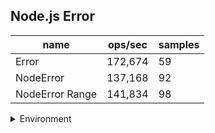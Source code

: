 ## Node.js Error

|name|ops/sec|samples|
|-|-|-|
|Error|172,674|59|
|NodeError|137,168|92|
|NodeError Range|141,834|98|


<details>
<summary>Environment</summary>

* __Machine:__ linux x64 | 2 vCPUs | 6.8GB Mem
* __Run:__ Tue Oct 10 2023 20:50:52 GMT+0000 (Coordinated Universal Time)
</details>

<!--
{"environment":{"platform":"linux","arch":"x64","cpus":2,"totalMemory":6.759757995605469},"benchmarks":"[{\"timeStamp\":1696971042034,\"currentTarget\":{\"0\":{\"name\":\"Error\",\"options\":{\"async\":false,\"defer\":false,\"delay\":0.005,\"initCount\":1,\"maxTime\":5,\"minSamples\":5,\"minTime\":0.05},\"async\":false,\"defer\":false,\"delay\":0.005,\"initCount\":1,\"maxTime\":5,\"minSamples\":5,\"minTime\":0.05,\"id\":1,\"stats\":{\"moe\":2.6631089501168146e-7,\"rme\":4.598505095264529,\"sem\":1.3587290561820481e-7,\"deviation\":0.0000010436595912398265,\"mean\":0.00000579124931895638,\"sample\":[0.0000036999218560860793,0.0000038007176193678545,0.0000037968305312710155,0.0000037043133154001345,0.000003921836650975118,0.0000037423369872225958,0.00000396775568258238,0.00000399949139206456,0.0000039749246133154,0.0000037882156691324814,0.000003849790719569603,0.0000037731850706119703,0.000004182979085406859,0.00000567388016139879,0.000005986671284465366,0.00000594205030262273,0.000006333141761936786,0.000006439633759246806,0.000006345025016812374,0.000006383062138533961,0.000006379820645595158,0.000006324802622730329,0.000006368986550100875,0.000006325542367182247,0.00000632684707464694,0.000006362490047074647,0.000006311903900470747,0.000006364386550100874,0.000006423042905178212,0.000006358455010087424,0.000006342920107599193,0.000006346000134498992,0.000006357661466039004,0.000006338885003362475,0.000006312132548755885,0.0000063592687962340286,0.000006336531203765972,0.000006327062273032953,0.000006372275117686617,0.000006329853194351042,0.0000063931834566240746,0.000006317768190988568,0.000006392840484196368,0.000006373209885675857,0.000006375032414256892,0.000006416808742434432,0.000006381219502353733,0.00000635851553463349,0.0000063823761936785475,0.00000642232999327505,0.000006446372225958305,0.000006374386751849361,0.000006436654539340955,0.000006348293409549429,0.000006355751580363147,0.000006362994485541358,0.00000658220585070612,0.000006329705245460659,0.000006359430195023537],\"variance\":1.0892253423868818e-12},\"times\":{\"cycle\":0.08611587737288137,\"elapsed\":5.31,\"period\":0.00000579124931895638,\"timeStamp\":1696971036724},\"running\":false,\"count\":14870,\"cycles\":3,\"hz\":172674.3134208918},\"1\":{\"name\":\"NodeError\",\"options\":{\"async\":false,\"defer\":false,\"delay\":0.005,\"initCount\":1,\"maxTime\":5,\"minSamples\":5,\"minTime\":0.05},\"async\":false,\"defer\":false,\"delay\":0.005,\"initCount\":1,\"maxTime\":5,\"minSamples\":5,\"minTime\":0.05,\"id\":2,\"stats\":{\"moe\":2.749008243105074e-7,\"rme\":3.770756732758835,\"sem\":1.4025552260740174e-7,\"deviation\":0.000001345283713278554,\"mean\":0.000007290335701645199,\"sample\":[0.000009057855638166048,0.00001849758950921108,0.000012177843903810997,0.000007548039234988046,0.000007406100970327661,0.000007411543102235973,0.000008342978239505826,0.000007035100940614909,0.000007468706163133512,0.000007042752491927559,0.000007326951003790537,0.000008254659210162939,0.0000069467590444628554,0.000006973161143330572,0.000006940710853355427,0.000007137497928748964,0.000008175895692858127,0.000006963497454245218,0.000006992629695885511,0.000006953259116554287,0.000007059481491674694,0.000008209027145599122,0.000007019982040032904,0.000007020105429119824,0.000006932853715382507,0.000007101393336989306,0.00000688933753770222,0.000007034350425006855,0.000006949210035645736,0.000006972530984370716,0.000006961905675897999,0.000007060070743076501,0.000006873406361392926,0.000006994261721963257,0.000006996715793803126,0.000006980935426377845,0.0000068771491636961886,0.0000071086460104195225,0.000006855980669043049,0.0000069517465039758706,0.000007018199753221826,0.000007057177817384151,0.000006855377296408006,0.00000702801631477927,0.000007074055250891143,0.000007013085823964902,0.000006992342336166712,0.000007142263504250068,0.000006867798738689333,0.000007108303262955854,0.000006937405538799013,0.000006977110364683301,0.000007006929942418426,0.000007153889772415684,0.000006869882780367425,0.000007046717027693995,0.000006914646558815465,0.000006958916780915821,0.000006951280230326296,0.000007042220043871675,0.000006855432136002194,0.000007022491088565944,0.000006944246915272826,0.000007003132300520976,0.000006985377570605978,0.00000714419659994516,0.0000068600525089114336,0.00000704006745270085,0.000007030867973676995,0.000006964017137373184,0.000006975917603509733,0.000007056862626816562,0.000008243464241761246,0.000006950190209216464,0.000006987549159031861,0.000006976172022425818,0.0000071681768084233555,0.000006890473266785177,0.000007082313961438534,0.000007049768494461917,0.000006972206344865309,0.000006940399152194722,0.0000070452421714754545,0.000006892004785997538,0.000007086238616162997,0.00000702661753042527,0.000006995603582661014,0.000006947988513605907,0.000007141019007247367,0.000006886808560098455,0.000007078909066046765,0.000006948836455626966],\"variance\":1.8097882692125344e-12},\"times\":{\"cycle\":0.05331422498613134,\"elapsed\":5.457,\"period\":0.000007290335701645199,\"timeStamp\":1696971042048},\"running\":false,\"count\":7313,\"cycles\":3,\"hz\":137167.89472044908},\"2\":{\"name\":\"NodeError Range\",\"options\":{\"async\":false,\"defer\":false,\"delay\":0.005,\"initCount\":1,\"maxTime\":5,\"minSamples\":5,\"minTime\":0.05},\"async\":false,\"defer\":false,\"delay\":0.005,\"initCount\":1,\"maxTime\":5,\"minSamples\":5,\"minTime\":0.05,\"id\":3,\"stats\":{\"moe\":5.7670123825701424e-8,\"rme\":0.8179609128926972,\"sem\":2.9423532564133382e-8,\"deviation\":2.9127811163586687e-7,\"mean\":0.0000070504742851039855,\"sample\":[0.000009237898441117457,0.000008229580951052852,0.000008129090423345663,0.000006953368817646253,0.0000069671381011097405,0.000006881549253322373,0.0000071313423756679,0.000007056837374982874,0.000006989292505822716,0.000007024804904781477,0.000007155058501164543,0.0000068601074119742425,0.000007131616385806275,0.000006995101520756268,0.0000069904158103849845,0.000007019132757912042,0.000007072757775037676,0.0000068603540210987805,0.000007103872311275517,0.00000707479928757364,0.000006992251815317167,0.000006927350869982189,0.000007097802849705439,0.000006892126181668721,0.000007327154404712974,0.0000069576983148376494,0.00000696989204000548,0.0000069752216742019456,0.00000708019728729963,0.000006873205370598712,0.0000070748676531031645,0.000006925542540073983,0.000007008720235648719,0.000006988237429784902,0.000007009377859980819,0.000006891249349225922,0.000007030805863816961,0.000007058837785998082,0.0000069529578024386904,0.0000070129536922866145,0.000007054549390327442,0.000006892222085217152,0.0000070697298260035624,0.000007046602959309495,0.000006970412659268392,0.00000700036265241814,0.0000071463859432799014,0.000006862354432113988,0.0000070517544869160156,0.000006934585011645431,0.000006999937936703658,0.000006954081244006028,0.0000071490987806548845,0.000006903030689135498,0.000007027200849431429,0.00000703994273188108,0.0000069805498013426494,0.000006991715851486505,0.000007026721468694342,0.000006870888477873682,0.0000070681390601452254,0.0000070335169201260445,0.00000695866940676805,0.000006985358542266065,0.000007059849979449239,0.000006911072749691739,0.000007047560350732977,0.0000069331860528839566,0.0000069838242224962325,0.000006981125085628168,0.000007141945197972325,0.000006914689820523359,0.000007057781202904507,0.000006960245102068777,0.0000070020461707083165,0.0000069990320591861895,0.000007131244965063708,0.000006866380874092342,0.000007064878202493492,0.000006972466228250445,0.000007007677353062063,0.000006885657898342239,0.000007068495136320044,0.0000068521046718728595,0.000006990866283052473,0.000007012842444170435,0.000007054958761474174,0.0000068561737224277295,0.000007044792848335389,0.000007095211809836964,0.0000069928666940676806,0.000006991263734758186,0.00000716927825729552,0.000006881725852856556,0.000007115187559939717,0.0000069773026441978355,0.000006993798328538155,0.000007000566515961091],\"variance\":8.484293831815654e-14},\"times\":{\"cycle\":0.05146141180697399,\"elapsed\":5.432,\"period\":0.0000070504742851039855,\"timeStamp\":1696971047505},\"running\":false,\"count\":7299,\"cycles\":3,\"hz\":141834.42979329315},\"options\":{},\"events\":{\"start\":[null],\"cycle\":[null,null],\"complete\":[null,null]},\"length\":3,\"running\":false},\"type\":\"cycle\",\"target\":{\"name\":\"Error\",\"options\":{\"async\":false,\"defer\":false,\"delay\":0.005,\"initCount\":1,\"maxTime\":5,\"minSamples\":5,\"minTime\":0.05},\"async\":false,\"defer\":false,\"delay\":0.005,\"initCount\":1,\"maxTime\":5,\"minSamples\":5,\"minTime\":0.05,\"id\":1,\"stats\":{\"moe\":2.6631089501168146e-7,\"rme\":4.598505095264529,\"sem\":1.3587290561820481e-7,\"deviation\":0.0000010436595912398265,\"mean\":0.00000579124931895638,\"sample\":[0.0000036999218560860793,0.0000038007176193678545,0.0000037968305312710155,0.0000037043133154001345,0.000003921836650975118,0.0000037423369872225958,0.00000396775568258238,0.00000399949139206456,0.0000039749246133154,0.0000037882156691324814,0.000003849790719569603,0.0000037731850706119703,0.000004182979085406859,0.00000567388016139879,0.000005986671284465366,0.00000594205030262273,0.000006333141761936786,0.000006439633759246806,0.000006345025016812374,0.000006383062138533961,0.000006379820645595158,0.000006324802622730329,0.000006368986550100875,0.000006325542367182247,0.00000632684707464694,0.000006362490047074647,0.000006311903900470747,0.000006364386550100874,0.000006423042905178212,0.000006358455010087424,0.000006342920107599193,0.000006346000134498992,0.000006357661466039004,0.000006338885003362475,0.000006312132548755885,0.0000063592687962340286,0.000006336531203765972,0.000006327062273032953,0.000006372275117686617,0.000006329853194351042,0.0000063931834566240746,0.000006317768190988568,0.000006392840484196368,0.000006373209885675857,0.000006375032414256892,0.000006416808742434432,0.000006381219502353733,0.00000635851553463349,0.0000063823761936785475,0.00000642232999327505,0.000006446372225958305,0.000006374386751849361,0.000006436654539340955,0.000006348293409549429,0.000006355751580363147,0.000006362994485541358,0.00000658220585070612,0.000006329705245460659,0.000006359430195023537],\"variance\":1.0892253423868818e-12},\"times\":{\"cycle\":0.08611587737288137,\"elapsed\":5.31,\"period\":0.00000579124931895638,\"timeStamp\":1696971036724},\"running\":false,\"count\":14870,\"cycles\":3,\"hz\":172674.3134208918},\"aborted\":false},{\"timeStamp\":1696971047505,\"currentTarget\":{\"0\":{\"name\":\"Error\",\"options\":{\"async\":false,\"defer\":false,\"delay\":0.005,\"initCount\":1,\"maxTime\":5,\"minSamples\":5,\"minTime\":0.05},\"async\":false,\"defer\":false,\"delay\":0.005,\"initCount\":1,\"maxTime\":5,\"minSamples\":5,\"minTime\":0.05,\"id\":1,\"stats\":{\"moe\":2.6631089501168146e-7,\"rme\":4.598505095264529,\"sem\":1.3587290561820481e-7,\"deviation\":0.0000010436595912398265,\"mean\":0.00000579124931895638,\"sample\":[0.0000036999218560860793,0.0000038007176193678545,0.0000037968305312710155,0.0000037043133154001345,0.000003921836650975118,0.0000037423369872225958,0.00000396775568258238,0.00000399949139206456,0.0000039749246133154,0.0000037882156691324814,0.000003849790719569603,0.0000037731850706119703,0.000004182979085406859,0.00000567388016139879,0.000005986671284465366,0.00000594205030262273,0.000006333141761936786,0.000006439633759246806,0.000006345025016812374,0.000006383062138533961,0.000006379820645595158,0.000006324802622730329,0.000006368986550100875,0.000006325542367182247,0.00000632684707464694,0.000006362490047074647,0.000006311903900470747,0.000006364386550100874,0.000006423042905178212,0.000006358455010087424,0.000006342920107599193,0.000006346000134498992,0.000006357661466039004,0.000006338885003362475,0.000006312132548755885,0.0000063592687962340286,0.000006336531203765972,0.000006327062273032953,0.000006372275117686617,0.000006329853194351042,0.0000063931834566240746,0.000006317768190988568,0.000006392840484196368,0.000006373209885675857,0.000006375032414256892,0.000006416808742434432,0.000006381219502353733,0.00000635851553463349,0.0000063823761936785475,0.00000642232999327505,0.000006446372225958305,0.000006374386751849361,0.000006436654539340955,0.000006348293409549429,0.000006355751580363147,0.000006362994485541358,0.00000658220585070612,0.000006329705245460659,0.000006359430195023537],\"variance\":1.0892253423868818e-12},\"times\":{\"cycle\":0.08611587737288137,\"elapsed\":5.31,\"period\":0.00000579124931895638,\"timeStamp\":1696971036724},\"running\":false,\"count\":14870,\"cycles\":3,\"hz\":172674.3134208918},\"1\":{\"name\":\"NodeError\",\"options\":{\"async\":false,\"defer\":false,\"delay\":0.005,\"initCount\":1,\"maxTime\":5,\"minSamples\":5,\"minTime\":0.05},\"async\":false,\"defer\":false,\"delay\":0.005,\"initCount\":1,\"maxTime\":5,\"minSamples\":5,\"minTime\":0.05,\"id\":2,\"stats\":{\"moe\":2.749008243105074e-7,\"rme\":3.770756732758835,\"sem\":1.4025552260740174e-7,\"deviation\":0.000001345283713278554,\"mean\":0.000007290335701645199,\"sample\":[0.000009057855638166048,0.00001849758950921108,0.000012177843903810997,0.000007548039234988046,0.000007406100970327661,0.000007411543102235973,0.000008342978239505826,0.000007035100940614909,0.000007468706163133512,0.000007042752491927559,0.000007326951003790537,0.000008254659210162939,0.0000069467590444628554,0.000006973161143330572,0.000006940710853355427,0.000007137497928748964,0.000008175895692858127,0.000006963497454245218,0.000006992629695885511,0.000006953259116554287,0.000007059481491674694,0.000008209027145599122,0.000007019982040032904,0.000007020105429119824,0.000006932853715382507,0.000007101393336989306,0.00000688933753770222,0.000007034350425006855,0.000006949210035645736,0.000006972530984370716,0.000006961905675897999,0.000007060070743076501,0.000006873406361392926,0.000006994261721963257,0.000006996715793803126,0.000006980935426377845,0.0000068771491636961886,0.0000071086460104195225,0.000006855980669043049,0.0000069517465039758706,0.000007018199753221826,0.000007057177817384151,0.000006855377296408006,0.00000702801631477927,0.000007074055250891143,0.000007013085823964902,0.000006992342336166712,0.000007142263504250068,0.000006867798738689333,0.000007108303262955854,0.000006937405538799013,0.000006977110364683301,0.000007006929942418426,0.000007153889772415684,0.000006869882780367425,0.000007046717027693995,0.000006914646558815465,0.000006958916780915821,0.000006951280230326296,0.000007042220043871675,0.000006855432136002194,0.000007022491088565944,0.000006944246915272826,0.000007003132300520976,0.000006985377570605978,0.00000714419659994516,0.0000068600525089114336,0.00000704006745270085,0.000007030867973676995,0.000006964017137373184,0.000006975917603509733,0.000007056862626816562,0.000008243464241761246,0.000006950190209216464,0.000006987549159031861,0.000006976172022425818,0.0000071681768084233555,0.000006890473266785177,0.000007082313961438534,0.000007049768494461917,0.000006972206344865309,0.000006940399152194722,0.0000070452421714754545,0.000006892004785997538,0.000007086238616162997,0.00000702661753042527,0.000006995603582661014,0.000006947988513605907,0.000007141019007247367,0.000006886808560098455,0.000007078909066046765,0.000006948836455626966],\"variance\":1.8097882692125344e-12},\"times\":{\"cycle\":0.05331422498613134,\"elapsed\":5.457,\"period\":0.000007290335701645199,\"timeStamp\":1696971042048},\"running\":false,\"count\":7313,\"cycles\":3,\"hz\":137167.89472044908},\"2\":{\"name\":\"NodeError Range\",\"options\":{\"async\":false,\"defer\":false,\"delay\":0.005,\"initCount\":1,\"maxTime\":5,\"minSamples\":5,\"minTime\":0.05},\"async\":false,\"defer\":false,\"delay\":0.005,\"initCount\":1,\"maxTime\":5,\"minSamples\":5,\"minTime\":0.05,\"id\":3,\"stats\":{\"moe\":5.7670123825701424e-8,\"rme\":0.8179609128926972,\"sem\":2.9423532564133382e-8,\"deviation\":2.9127811163586687e-7,\"mean\":0.0000070504742851039855,\"sample\":[0.000009237898441117457,0.000008229580951052852,0.000008129090423345663,0.000006953368817646253,0.0000069671381011097405,0.000006881549253322373,0.0000071313423756679,0.000007056837374982874,0.000006989292505822716,0.000007024804904781477,0.000007155058501164543,0.0000068601074119742425,0.000007131616385806275,0.000006995101520756268,0.0000069904158103849845,0.000007019132757912042,0.000007072757775037676,0.0000068603540210987805,0.000007103872311275517,0.00000707479928757364,0.000006992251815317167,0.000006927350869982189,0.000007097802849705439,0.000006892126181668721,0.000007327154404712974,0.0000069576983148376494,0.00000696989204000548,0.0000069752216742019456,0.00000708019728729963,0.000006873205370598712,0.0000070748676531031645,0.000006925542540073983,0.000007008720235648719,0.000006988237429784902,0.000007009377859980819,0.000006891249349225922,0.000007030805863816961,0.000007058837785998082,0.0000069529578024386904,0.0000070129536922866145,0.000007054549390327442,0.000006892222085217152,0.0000070697298260035624,0.000007046602959309495,0.000006970412659268392,0.00000700036265241814,0.0000071463859432799014,0.000006862354432113988,0.0000070517544869160156,0.000006934585011645431,0.000006999937936703658,0.000006954081244006028,0.0000071490987806548845,0.000006903030689135498,0.000007027200849431429,0.00000703994273188108,0.0000069805498013426494,0.000006991715851486505,0.000007026721468694342,0.000006870888477873682,0.0000070681390601452254,0.0000070335169201260445,0.00000695866940676805,0.000006985358542266065,0.000007059849979449239,0.000006911072749691739,0.000007047560350732977,0.0000069331860528839566,0.0000069838242224962325,0.000006981125085628168,0.000007141945197972325,0.000006914689820523359,0.000007057781202904507,0.000006960245102068777,0.0000070020461707083165,0.0000069990320591861895,0.000007131244965063708,0.000006866380874092342,0.000007064878202493492,0.000006972466228250445,0.000007007677353062063,0.000006885657898342239,0.000007068495136320044,0.0000068521046718728595,0.000006990866283052473,0.000007012842444170435,0.000007054958761474174,0.0000068561737224277295,0.000007044792848335389,0.000007095211809836964,0.0000069928666940676806,0.000006991263734758186,0.00000716927825729552,0.000006881725852856556,0.000007115187559939717,0.0000069773026441978355,0.000006993798328538155,0.000007000566515961091],\"variance\":8.484293831815654e-14},\"times\":{\"cycle\":0.05146141180697399,\"elapsed\":5.432,\"period\":0.0000070504742851039855,\"timeStamp\":1696971047505},\"running\":false,\"count\":7299,\"cycles\":3,\"hz\":141834.42979329315},\"options\":{},\"events\":{\"start\":[null],\"cycle\":[null,null],\"complete\":[null,null]},\"length\":3,\"running\":false},\"type\":\"cycle\",\"target\":{\"name\":\"NodeError\",\"options\":{\"async\":false,\"defer\":false,\"delay\":0.005,\"initCount\":1,\"maxTime\":5,\"minSamples\":5,\"minTime\":0.05},\"async\":false,\"defer\":false,\"delay\":0.005,\"initCount\":1,\"maxTime\":5,\"minSamples\":5,\"minTime\":0.05,\"id\":2,\"stats\":{\"moe\":2.749008243105074e-7,\"rme\":3.770756732758835,\"sem\":1.4025552260740174e-7,\"deviation\":0.000001345283713278554,\"mean\":0.000007290335701645199,\"sample\":[0.000009057855638166048,0.00001849758950921108,0.000012177843903810997,0.000007548039234988046,0.000007406100970327661,0.000007411543102235973,0.000008342978239505826,0.000007035100940614909,0.000007468706163133512,0.000007042752491927559,0.000007326951003790537,0.000008254659210162939,0.0000069467590444628554,0.000006973161143330572,0.000006940710853355427,0.000007137497928748964,0.000008175895692858127,0.000006963497454245218,0.000006992629695885511,0.000006953259116554287,0.000007059481491674694,0.000008209027145599122,0.000007019982040032904,0.000007020105429119824,0.000006932853715382507,0.000007101393336989306,0.00000688933753770222,0.000007034350425006855,0.000006949210035645736,0.000006972530984370716,0.000006961905675897999,0.000007060070743076501,0.000006873406361392926,0.000006994261721963257,0.000006996715793803126,0.000006980935426377845,0.0000068771491636961886,0.0000071086460104195225,0.000006855980669043049,0.0000069517465039758706,0.000007018199753221826,0.000007057177817384151,0.000006855377296408006,0.00000702801631477927,0.000007074055250891143,0.000007013085823964902,0.000006992342336166712,0.000007142263504250068,0.000006867798738689333,0.000007108303262955854,0.000006937405538799013,0.000006977110364683301,0.000007006929942418426,0.000007153889772415684,0.000006869882780367425,0.000007046717027693995,0.000006914646558815465,0.000006958916780915821,0.000006951280230326296,0.000007042220043871675,0.000006855432136002194,0.000007022491088565944,0.000006944246915272826,0.000007003132300520976,0.000006985377570605978,0.00000714419659994516,0.0000068600525089114336,0.00000704006745270085,0.000007030867973676995,0.000006964017137373184,0.000006975917603509733,0.000007056862626816562,0.000008243464241761246,0.000006950190209216464,0.000006987549159031861,0.000006976172022425818,0.0000071681768084233555,0.000006890473266785177,0.000007082313961438534,0.000007049768494461917,0.000006972206344865309,0.000006940399152194722,0.0000070452421714754545,0.000006892004785997538,0.000007086238616162997,0.00000702661753042527,0.000006995603582661014,0.000006947988513605907,0.000007141019007247367,0.000006886808560098455,0.000007078909066046765,0.000006948836455626966],\"variance\":1.8097882692125344e-12},\"times\":{\"cycle\":0.05331422498613134,\"elapsed\":5.457,\"period\":0.000007290335701645199,\"timeStamp\":1696971042048},\"running\":false,\"count\":7313,\"cycles\":3,\"hz\":137167.89472044908},\"aborted\":false},{\"timeStamp\":1696971052937,\"currentTarget\":{\"0\":{\"name\":\"Error\",\"options\":{\"async\":false,\"defer\":false,\"delay\":0.005,\"initCount\":1,\"maxTime\":5,\"minSamples\":5,\"minTime\":0.05},\"async\":false,\"defer\":false,\"delay\":0.005,\"initCount\":1,\"maxTime\":5,\"minSamples\":5,\"minTime\":0.05,\"id\":1,\"stats\":{\"moe\":2.6631089501168146e-7,\"rme\":4.598505095264529,\"sem\":1.3587290561820481e-7,\"deviation\":0.0000010436595912398265,\"mean\":0.00000579124931895638,\"sample\":[0.0000036999218560860793,0.0000038007176193678545,0.0000037968305312710155,0.0000037043133154001345,0.000003921836650975118,0.0000037423369872225958,0.00000396775568258238,0.00000399949139206456,0.0000039749246133154,0.0000037882156691324814,0.000003849790719569603,0.0000037731850706119703,0.000004182979085406859,0.00000567388016139879,0.000005986671284465366,0.00000594205030262273,0.000006333141761936786,0.000006439633759246806,0.000006345025016812374,0.000006383062138533961,0.000006379820645595158,0.000006324802622730329,0.000006368986550100875,0.000006325542367182247,0.00000632684707464694,0.000006362490047074647,0.000006311903900470747,0.000006364386550100874,0.000006423042905178212,0.000006358455010087424,0.000006342920107599193,0.000006346000134498992,0.000006357661466039004,0.000006338885003362475,0.000006312132548755885,0.0000063592687962340286,0.000006336531203765972,0.000006327062273032953,0.000006372275117686617,0.000006329853194351042,0.0000063931834566240746,0.000006317768190988568,0.000006392840484196368,0.000006373209885675857,0.000006375032414256892,0.000006416808742434432,0.000006381219502353733,0.00000635851553463349,0.0000063823761936785475,0.00000642232999327505,0.000006446372225958305,0.000006374386751849361,0.000006436654539340955,0.000006348293409549429,0.000006355751580363147,0.000006362994485541358,0.00000658220585070612,0.000006329705245460659,0.000006359430195023537],\"variance\":1.0892253423868818e-12},\"times\":{\"cycle\":0.08611587737288137,\"elapsed\":5.31,\"period\":0.00000579124931895638,\"timeStamp\":1696971036724},\"running\":false,\"count\":14870,\"cycles\":3,\"hz\":172674.3134208918},\"1\":{\"name\":\"NodeError\",\"options\":{\"async\":false,\"defer\":false,\"delay\":0.005,\"initCount\":1,\"maxTime\":5,\"minSamples\":5,\"minTime\":0.05},\"async\":false,\"defer\":false,\"delay\":0.005,\"initCount\":1,\"maxTime\":5,\"minSamples\":5,\"minTime\":0.05,\"id\":2,\"stats\":{\"moe\":2.749008243105074e-7,\"rme\":3.770756732758835,\"sem\":1.4025552260740174e-7,\"deviation\":0.000001345283713278554,\"mean\":0.000007290335701645199,\"sample\":[0.000009057855638166048,0.00001849758950921108,0.000012177843903810997,0.000007548039234988046,0.000007406100970327661,0.000007411543102235973,0.000008342978239505826,0.000007035100940614909,0.000007468706163133512,0.000007042752491927559,0.000007326951003790537,0.000008254659210162939,0.0000069467590444628554,0.000006973161143330572,0.000006940710853355427,0.000007137497928748964,0.000008175895692858127,0.000006963497454245218,0.000006992629695885511,0.000006953259116554287,0.000007059481491674694,0.000008209027145599122,0.000007019982040032904,0.000007020105429119824,0.000006932853715382507,0.000007101393336989306,0.00000688933753770222,0.000007034350425006855,0.000006949210035645736,0.000006972530984370716,0.000006961905675897999,0.000007060070743076501,0.000006873406361392926,0.000006994261721963257,0.000006996715793803126,0.000006980935426377845,0.0000068771491636961886,0.0000071086460104195225,0.000006855980669043049,0.0000069517465039758706,0.000007018199753221826,0.000007057177817384151,0.000006855377296408006,0.00000702801631477927,0.000007074055250891143,0.000007013085823964902,0.000006992342336166712,0.000007142263504250068,0.000006867798738689333,0.000007108303262955854,0.000006937405538799013,0.000006977110364683301,0.000007006929942418426,0.000007153889772415684,0.000006869882780367425,0.000007046717027693995,0.000006914646558815465,0.000006958916780915821,0.000006951280230326296,0.000007042220043871675,0.000006855432136002194,0.000007022491088565944,0.000006944246915272826,0.000007003132300520976,0.000006985377570605978,0.00000714419659994516,0.0000068600525089114336,0.00000704006745270085,0.000007030867973676995,0.000006964017137373184,0.000006975917603509733,0.000007056862626816562,0.000008243464241761246,0.000006950190209216464,0.000006987549159031861,0.000006976172022425818,0.0000071681768084233555,0.000006890473266785177,0.000007082313961438534,0.000007049768494461917,0.000006972206344865309,0.000006940399152194722,0.0000070452421714754545,0.000006892004785997538,0.000007086238616162997,0.00000702661753042527,0.000006995603582661014,0.000006947988513605907,0.000007141019007247367,0.000006886808560098455,0.000007078909066046765,0.000006948836455626966],\"variance\":1.8097882692125344e-12},\"times\":{\"cycle\":0.05331422498613134,\"elapsed\":5.457,\"period\":0.000007290335701645199,\"timeStamp\":1696971042048},\"running\":false,\"count\":7313,\"cycles\":3,\"hz\":137167.89472044908},\"2\":{\"name\":\"NodeError Range\",\"options\":{\"async\":false,\"defer\":false,\"delay\":0.005,\"initCount\":1,\"maxTime\":5,\"minSamples\":5,\"minTime\":0.05},\"async\":false,\"defer\":false,\"delay\":0.005,\"initCount\":1,\"maxTime\":5,\"minSamples\":5,\"minTime\":0.05,\"id\":3,\"stats\":{\"moe\":5.7670123825701424e-8,\"rme\":0.8179609128926972,\"sem\":2.9423532564133382e-8,\"deviation\":2.9127811163586687e-7,\"mean\":0.0000070504742851039855,\"sample\":[0.000009237898441117457,0.000008229580951052852,0.000008129090423345663,0.000006953368817646253,0.0000069671381011097405,0.000006881549253322373,0.0000071313423756679,0.000007056837374982874,0.000006989292505822716,0.000007024804904781477,0.000007155058501164543,0.0000068601074119742425,0.000007131616385806275,0.000006995101520756268,0.0000069904158103849845,0.000007019132757912042,0.000007072757775037676,0.0000068603540210987805,0.000007103872311275517,0.00000707479928757364,0.000006992251815317167,0.000006927350869982189,0.000007097802849705439,0.000006892126181668721,0.000007327154404712974,0.0000069576983148376494,0.00000696989204000548,0.0000069752216742019456,0.00000708019728729963,0.000006873205370598712,0.0000070748676531031645,0.000006925542540073983,0.000007008720235648719,0.000006988237429784902,0.000007009377859980819,0.000006891249349225922,0.000007030805863816961,0.000007058837785998082,0.0000069529578024386904,0.0000070129536922866145,0.000007054549390327442,0.000006892222085217152,0.0000070697298260035624,0.000007046602959309495,0.000006970412659268392,0.00000700036265241814,0.0000071463859432799014,0.000006862354432113988,0.0000070517544869160156,0.000006934585011645431,0.000006999937936703658,0.000006954081244006028,0.0000071490987806548845,0.000006903030689135498,0.000007027200849431429,0.00000703994273188108,0.0000069805498013426494,0.000006991715851486505,0.000007026721468694342,0.000006870888477873682,0.0000070681390601452254,0.0000070335169201260445,0.00000695866940676805,0.000006985358542266065,0.000007059849979449239,0.000006911072749691739,0.000007047560350732977,0.0000069331860528839566,0.0000069838242224962325,0.000006981125085628168,0.000007141945197972325,0.000006914689820523359,0.000007057781202904507,0.000006960245102068777,0.0000070020461707083165,0.0000069990320591861895,0.000007131244965063708,0.000006866380874092342,0.000007064878202493492,0.000006972466228250445,0.000007007677353062063,0.000006885657898342239,0.000007068495136320044,0.0000068521046718728595,0.000006990866283052473,0.000007012842444170435,0.000007054958761474174,0.0000068561737224277295,0.000007044792848335389,0.000007095211809836964,0.0000069928666940676806,0.000006991263734758186,0.00000716927825729552,0.000006881725852856556,0.000007115187559939717,0.0000069773026441978355,0.000006993798328538155,0.000007000566515961091],\"variance\":8.484293831815654e-14},\"times\":{\"cycle\":0.05146141180697399,\"elapsed\":5.432,\"period\":0.0000070504742851039855,\"timeStamp\":1696971047505},\"running\":false,\"count\":7299,\"cycles\":3,\"hz\":141834.42979329315},\"options\":{},\"events\":{\"start\":[null],\"cycle\":[null,null],\"complete\":[null,null]},\"length\":3,\"running\":false},\"type\":\"cycle\",\"target\":{\"name\":\"NodeError Range\",\"options\":{\"async\":false,\"defer\":false,\"delay\":0.005,\"initCount\":1,\"maxTime\":5,\"minSamples\":5,\"minTime\":0.05},\"async\":false,\"defer\":false,\"delay\":0.005,\"initCount\":1,\"maxTime\":5,\"minSamples\":5,\"minTime\":0.05,\"id\":3,\"stats\":{\"moe\":5.7670123825701424e-8,\"rme\":0.8179609128926972,\"sem\":2.9423532564133382e-8,\"deviation\":2.9127811163586687e-7,\"mean\":0.0000070504742851039855,\"sample\":[0.000009237898441117457,0.000008229580951052852,0.000008129090423345663,0.000006953368817646253,0.0000069671381011097405,0.000006881549253322373,0.0000071313423756679,0.000007056837374982874,0.000006989292505822716,0.000007024804904781477,0.000007155058501164543,0.0000068601074119742425,0.000007131616385806275,0.000006995101520756268,0.0000069904158103849845,0.000007019132757912042,0.000007072757775037676,0.0000068603540210987805,0.000007103872311275517,0.00000707479928757364,0.000006992251815317167,0.000006927350869982189,0.000007097802849705439,0.000006892126181668721,0.000007327154404712974,0.0000069576983148376494,0.00000696989204000548,0.0000069752216742019456,0.00000708019728729963,0.000006873205370598712,0.0000070748676531031645,0.000006925542540073983,0.000007008720235648719,0.000006988237429784902,0.000007009377859980819,0.000006891249349225922,0.000007030805863816961,0.000007058837785998082,0.0000069529578024386904,0.0000070129536922866145,0.000007054549390327442,0.000006892222085217152,0.0000070697298260035624,0.000007046602959309495,0.000006970412659268392,0.00000700036265241814,0.0000071463859432799014,0.000006862354432113988,0.0000070517544869160156,0.000006934585011645431,0.000006999937936703658,0.000006954081244006028,0.0000071490987806548845,0.000006903030689135498,0.000007027200849431429,0.00000703994273188108,0.0000069805498013426494,0.000006991715851486505,0.000007026721468694342,0.000006870888477873682,0.0000070681390601452254,0.0000070335169201260445,0.00000695866940676805,0.000006985358542266065,0.000007059849979449239,0.000006911072749691739,0.000007047560350732977,0.0000069331860528839566,0.0000069838242224962325,0.000006981125085628168,0.000007141945197972325,0.000006914689820523359,0.000007057781202904507,0.000006960245102068777,0.0000070020461707083165,0.0000069990320591861895,0.000007131244965063708,0.000006866380874092342,0.000007064878202493492,0.000006972466228250445,0.000007007677353062063,0.000006885657898342239,0.000007068495136320044,0.0000068521046718728595,0.000006990866283052473,0.000007012842444170435,0.000007054958761474174,0.0000068561737224277295,0.000007044792848335389,0.000007095211809836964,0.0000069928666940676806,0.000006991263734758186,0.00000716927825729552,0.000006881725852856556,0.000007115187559939717,0.0000069773026441978355,0.000006993798328538155,0.000007000566515961091],\"variance\":8.484293831815654e-14},\"times\":{\"cycle\":0.05146141180697399,\"elapsed\":5.432,\"period\":0.0000070504742851039855,\"timeStamp\":1696971047505},\"running\":false,\"count\":7299,\"cycles\":3,\"hz\":141834.42979329315},\"aborted\":false}]"}-->
